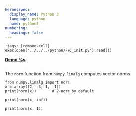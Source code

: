 ```yaml
---
kernelspec:
  display_name: Python 3
  language: python
  name: python3
numbering:
  headings: false
---
```

```{code-cell}
:tags: [remove-cell]
exec(open("../../../python/FNC_init.py").read())
```
[**Demo %s**](#demo-norms-vector)

```{index} ! Python; norm
```

The `norm` function from `numpy.linalg` computes vector norms.

```{code-cell} 
from numpy.linalg import norm
x = array([2, -3, 1, -1])
print(norm(x))       # 2-norm by default
```

```{code-cell} 
print(norm(x, inf))
```

```{code-cell} 
print(norm(x, 1))
```
